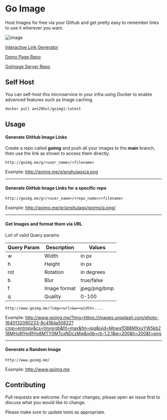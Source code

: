 # Go Image 
Host Images for free via your Github and get pretty easy to remember links to use it wherever you want.


![image](https://user-images.githubusercontent.com/72297207/148682299-720fc996-3801-45fe-bc57-cbfdf1439445.png)

[Interactive Link Generator](https://go-image-8la.pages.dev/)

[Demo Page Repo](https://github.com/Akshaya-vc/GoImage-web)

[GoImage Server Repo](https://github.com/anshulagx/GoImage)


## Self Host

You can self-host this microservice in your infra using Docker to enable advanced features such as Image caching.
```bash
docker pull ans29hul/goimg1:latest
```

## Usage

#### Generate GitHub Image Links
Create a repo called **goimg** and push all your images to the **main** branch, then use the link as shown to access them directly. 
```
http://goimg.me/g/<user_name>/<filename>
```

Example: <http://goimg.me/g/anshulagx/a.png>

---
#### Generate GitHub Image Links for a specific repo
```
http://goimg.me/gr/<user_name>/<repo_name>/<filename>
```
Example: <http://goimg.me/gr/anshulagx/goimg/a.png/>

---
#### Get Images and format them via URL

List of valid Query params

 **Query Param** | **Description** | **Values**   
-----------------|-----------------|--------------
 w               | Width           | in px        
 h               | Height          | in px        
 rot             | Rotation        | in degrees   
 b               | Blur            | true/false   
 f               | Image format    | jpeg/png/bmp 
 q               | Quality         | 0\-100       

```
http://www.goimg.me/?img=<url>&w=<width>....
```
Example: <http://www.goimg.me/?img=https://images.unsplash.com/photo-1640132090233-8c418da50822?crop=entropy&cs=tinysrgb&fit=max&fm=jpg&ixid=MnwxfDB8MXxyYW5kb218MHx8fHx8fHx8MTY0MTcxNDczMw&ixlib=rb-1.2.1&w=200&h=200&f=png>

---
#### Generate a Random Image
```
http://www.goimg.me/
```
Example: <http://www.goimg.me>


## Contributing
Pull requests are welcome. For major changes, please open an issue first to discuss what you would like to change.

Please make sure to update tests as appropriate.
